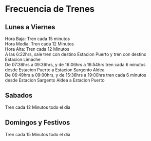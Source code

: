 # Frecuencia de Trenes

## Lunes a Viernes
Hora Baja: Tren cada 15 minutos<br>
Hora Media: Tren cada 12 Minutos<br>
Hora Alta: Tren cada 12 Minutos<br>
A las 6:22hrs, sale tren con destino Estacion Puerto y tren con destino Estacion Limache<br>
De 07:36hrs a 09:36hrs, y de 16:06hrs a 19:54hrs tren cada 6 minutos desde Estacion Puerto a Estacion Sargento Aldea<br>
De 06:49hrs a 09:00hrs, y de 15:36hrs a 19:00hrs tren cada 6 minutos desde Estacion Sargento Aldea a Estacion Puerto<br>

## Sabados
Tren cada 12 Minutos todo el dia

## Domingos y Festivos
Tren cada 15 Minutos todo el dia